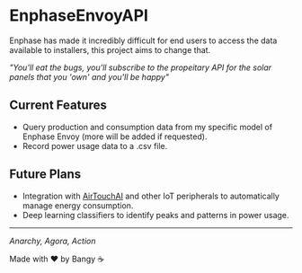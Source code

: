 # EnphaseEnvoyAPI
Enphase has made it incredibly difficult for end users to access the data available to installers, this project aims to change that.

*"You'll eat the bugs, you'll subscribe to the propeitary API for the solar panels that you 'own' and you'll be happy"*

## Current Features
* Query production and consumption data from my specific model of Enphase Envoy (more will be added if requested).
* Record power usage data to a .csv file.

## Future Plans
* Integration with [AirTouchAI](/../../../AirTouchAI) and other IoT peripherals to automatically manage energy consumption.
* Deep learning classifiers to identify peaks and patterns in power usage.
---
*Anarchy, Agora, Action*

Made with ❤️ by Bangy ☕
